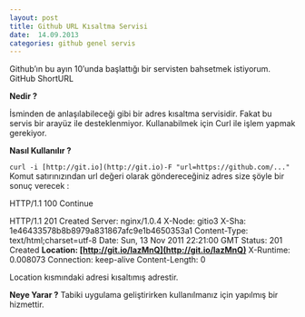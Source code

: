 ```yaml
---
layout: post
title: Github URL Kısaltma Servisi
date:  14.09.2013
categories: github genel servis 
---
```




Github’ın bu ayın 10′unda başlattığı bir servisten bahsetmek istiyorum. GitHub ShortURL

**Nedir ?**

İsminden de anlaşılabileceği gibi bir adres kısaltma servisidir. Fakat bu servis bir arayüz ile desteklenmiyor. Kullanabilmek için Curl ile işlem yapmak gerekiyor.

**Nasıl Kullanılır ?**

`curl -i [http://git.io](http://git.io)-F "url=https://github.com/..."
`
Komut satırınızından url değeri olarak göndereceğiniz adres size şöyle bir sonuç verecek :

HTTP/1.1 100 Continue

 HTTP/1.1 201 Created
 Server: nginx/1.0.4
 X-Node: gitio3
 X-Sha: 1e46433578b8b8979a831867afc9e1b4650353a1
 Content-Type: text/html;charset=utf-8
 Date: Sun, 13 Nov 2011 22:21:00 GMT
 Status: 201 Created
 **Location: [http://git.io/lazMnQ](http://git.io/lazMnQ)**
 X-Runtime: 0.008073
 Connection: keep-alive
 Content-Length: 0

Location kısmındaki adresi kısaltımış adrestir.

**Neye Yarar ?**
Tabiki uygulama geliştirirken kullanılmanız için yapılmış bir hizmettir.
